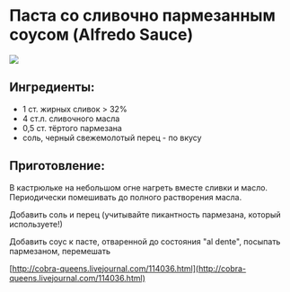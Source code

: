 # Паста со сливочно пармезанным соусом \(Alfredo Sauce\)

![](https://s-media-cache-ak0.pinimg.com/564x/bb/cd/74/bbcd748435237814798eb39e08f78f29.jpg)

## Ингредиенты:

* 1 ст. жирных сливок &gt; 32%
* 4 ст.л. сливочного масла
* 0,5 ст. тёртого пармезана
* соль, черный свежемолотый перец - по вкусу

## Приготовление:

В кастрюльке на небольшом огне нагреть вместе сливки и масло. Периодически помешивать до полного растворения масла.

Добавить соль и перец \(учитывайте пикантность пармезана, который используете!\)

Добавить соус к пасте, отваренной до состояния "al dente", посыпать пармезаном, перемешать

[http://cobra-queens.livejournal.com/114036.html](http://cobra-queens.livejournal.com/114036.html)

